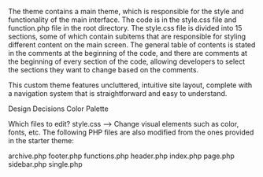 The theme contains a main theme, which is responsible for the style and functionality of the main interface. The code is in the style.css file and function.php file in the root directory. The style.css file is divided into 15 sections, some of which contain subitems that are responsible for styling different content on the main screen. The general table of contents is stated in the comments at the beginning of the code, and there are comments at the beginning of every section of the code, allowing developers to select the sections they want to change based on the comments.

This custom theme features uncluttered, intuitive site layout, complete with a navigation system that is straightforward and easy to understand.

Design Decisions
Color Palette

Which files to edit?
style.css --> Change visual elements such as color, fonts, etc.
The following PHP files are also modified from the ones provided in the starter theme:

archive.php
footer.php
functions.php
header.php
index.php
page.php
sidebar.php
single.php
